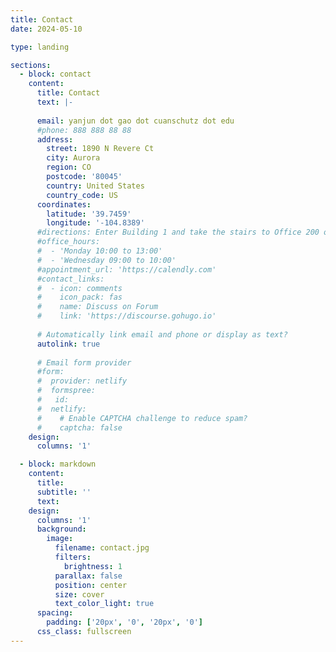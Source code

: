 ```yaml
---
title: Contact
date: 2024-05-10

type: landing

sections:
  - block: contact
    content:
      title: Contact
      text: |-
        
      email: yanjun dot gao dot cuanschutz dot edu 
      #phone: 888 888 88 88
      address:
        street: 1890 N Revere Ct
        city: Aurora
        region: CO
        postcode: '80045'
        country: United States
        country_code: US
      coordinates:
        latitude: '39.7459'
        longitude: '-104.8389'
      #directions: Enter Building 1 and take the stairs to Office 200 on Floor 2
      #office_hours:
      #  - 'Monday 10:00 to 13:00'
      #  - 'Wednesday 09:00 to 10:00'
      #appointment_url: 'https://calendly.com'
      #contact_links:
      #  - icon: comments
      #    icon_pack: fas
      #    name: Discuss on Forum
      #    link: 'https://discourse.gohugo.io'
    
      # Automatically link email and phone or display as text?
      autolink: true
    
      # Email form provider
      #form:
      #  provider: netlify
      #  formspree:
      #   id:
      #  netlify:
      #    # Enable CAPTCHA challenge to reduce spam?
      #    captcha: false
    design:
      columns: '1'

  - block: markdown
    content:
      title:
      subtitle: ''
      text:
    design:
      columns: '1'
      background:
        image: 
          filename: contact.jpg
          filters:
            brightness: 1
          parallax: false
          position: center
          size: cover
          text_color_light: true
      spacing:
        padding: ['20px', '0', '20px', '0']
      css_class: fullscreen
---
```

